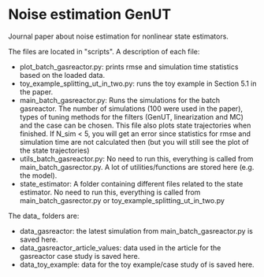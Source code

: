 # Noise estimation GenUT
 Journal paper about noise estimation for nonlinear state estimators.

 The files are located in "scripts". A description of each file:
 - plot_batch_gasreactor.py: prints rmse and simulation time statistics based on the loaded data.
 - toy_example_splitting_ut_in_two.py: runs the toy example in Section 5.1 in the paper.
 - main_batch_gasreactor.py: Runs the simulations for the batch gasreactor. The number of simulations (100 were used in the paper), types of tuning methods for the filters (GenUT, linearization and MC) and the case can be chosen. This file also plots state trajectories when finished. If N_sim < 5, you will get an error since statistics for rmse and simulation time are not calculated then (but you will still see the plot of the state trajectories)
 - utils_batch_gasreactor.py: No need to run this, everything is called from main_batch_gasrector.py. A lot of utilities/functions are stored here (e.g. the model).
 - state_estimator: A folder containing different files related to the state estimator. No need to run this, everything is called from main_batch_gasrector.py or toy_example_splitting_ut_in_two.py

The data_ folders are:
- data_gasreactor: the latest simulation from main_batch_gasreactor.py is saved here.
- data_gasreactor_article_values: data used in the article for the gasreactor case study is saved here.
- data_toy_example: data for the toy example/case study of is saved here.
